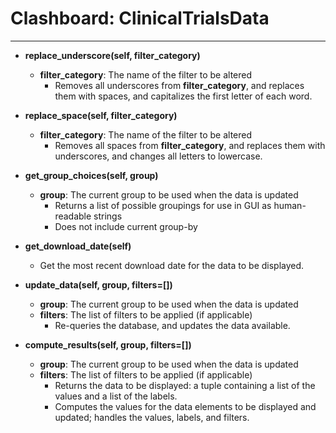 # Clashboard: ClinicalTrialsData
*****
* **replace\_underscore(self, filter\_category)**
	* **filter\_category**: The name of the filter to be altered
		* Removes all underscores from **filter\_category**, and replaces them with spaces, and capitalizes the first letter of each word.

* **replace\_space(self, filter\_category)**
 	* **filter\_category**: The name of the filter to be altered
		* Removes all spaces from **filter\_category**, and replaces them with underscores, and changes all letters to lowercase.

* **get\_group\_choices(self, group)**
 	* **group**: The current group to be used when the data is updated
		* Returns a list of possible groupings for use in GUI as human-readable strings
		* Does not include current group-by

* **get\_download\_date(self)**
	* Get the most recent download date for the data to be displayed.

* **update\_data(self, group, filters=[])**
	* **group**: The current group to be used when the data is updated
	* **filters**: The list of filters to be applied (if applicable)
		* Re-queries the database, and updates the data available.

* **compute\_results(self, group, filters=[])**
	* **group**: The current group to be used when the data is updated
	* **filters**: The list of filters to be applied (if applicable)
		* Returns the data to be displayed: a tuple containing a list of the values and a list of the labels.
		*  Computes the values for the data elements to be displayed and updated; handles the values, labels, and filters.
